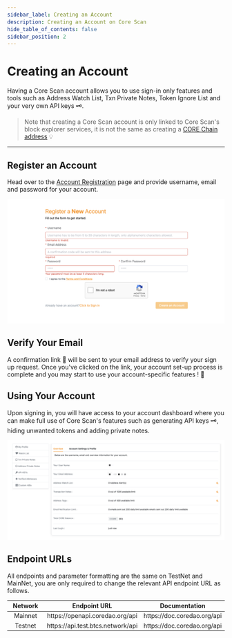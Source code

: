 ```yaml
---
sidebar_label: Creating an Account
description: Creating an Account on Core Scan
hide_table_of_contents: false
sidebar_position: 2
---
```


# Creating an Account

Having a Core Scan account allows you to use sign-in only features and tools such as Address Watch List, Txn Private Notes, Token Ignore List and your very own API keys 🗝.

> Note that creating a Core Scan account is only linked to Core Scan's block explorer services, it is not the same as creating a [CORE Chain address](https://info.etherscan.com/what-is-an-ethereum-address/) 💡

***

## Register an Account

Head over to the [Account Registration](https://scan.coredao.org/register) page and provide username, email and password for your account.

![create-account-on-corescan](../assets/image(2).png)

## Verify Your Email

A confirmation link 🔗 will be sent to your email address to verify your sign up request. Once you've clicked on the link, your account set-up process is complete and you may start to use your account-specific features ! 🎉

## Using Your Account

Upon signing in, you will have access to your account dashboard where you can make full use of Core Scan's features such as generating API keys 🗝, hiding unwanted tokens and adding private notes.

![create-account-on-corescan](../assets/image.png)

## Endpoint URLs

All endpoints and parameter formatting are the same on TestNet and MainNet, you are only required to change the relevant API endpoint URL as follows.

<table><thead><tr><th width="155.33333333333331" align="center">Network</th><th align="center">Endpoint URL</th><th align="center">Documentation</th></tr></thead><tbody><tr><td align="center">Mainnet</td><td align="center">https://openapi.coredao.org/api</td><td align="center">https://doc.coredao.org/api</td></tr><tr><td align="center">Testnet</td><td align="center">https://api.test.btcs.network/api</td><td align="center">https://doc.coredao.org/api</td></tr></tbody></table>
